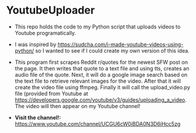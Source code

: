 # YoutubeUploader
  - This repo holds the code to my Python script that uploads videos to Youtube programatically.
  - I was inspired by https://sudcha.com/i-made-youtube-videos-using-python/ so I wanted to see if I could create my own version of this idea.

  - This program first scrapes Reddit r/quotes for the newest SFW post on the page. It then writes that quote to a text file and using tts, creates an audio file of the quote. Next, it will do a google image search based on the text file to retrieve relevant images for the video. After that it will create the video file using ffmpeg. Finally it will call the upload_video.py file (provided from Youtube at https://developers.google.com/youtube/v3/guides/uploading_a_video. The video will then appear on my Youtube channel! 

  - **Visit the channel!:** https://www.youtube.com/channel/UCGU6cW0iBDA0N3D6iHcc5zg
